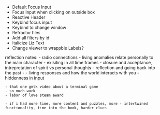 - Default Focus Input
- Focus Input when clicking on outside box
- Reactive Header
- Keybind focus input
- Keybind to change window
- Refractor files
- Add all filters by id
- Italicize Liz Text
- Change viewer to wrappble Labels?

reflection notes:
    - radio connections
    - living anomalies relate personally to the main character
    - exisiting in all time frames
    - closure and acceptance, intrepretation of spirit vs personal thoughts
    - reflection and going back into the past
    - 
    - living responses and how the world interacts with you
    - hiddenness in input

    - that one gmtk video about a terminal game
    - so much work
    - labor of love steam award

    - if i had more time, more content and puzzles, more - intertwined functionality, time into the book, harder clues